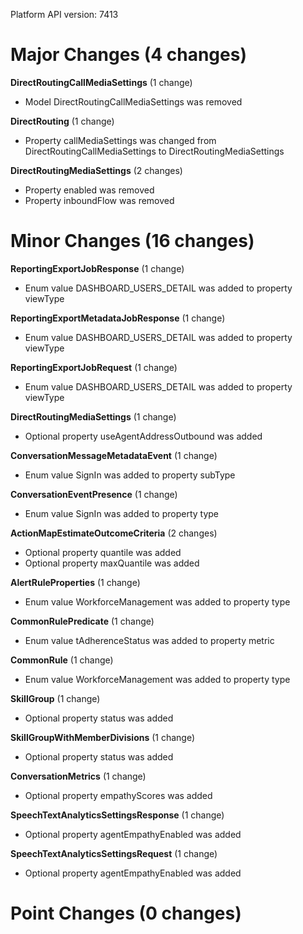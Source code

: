 Platform API version: 7413




# Major Changes (4 changes)

**DirectRoutingCallMediaSettings** (1 change)

* Model DirectRoutingCallMediaSettings was removed

**DirectRouting** (1 change)

* Property callMediaSettings was changed from DirectRoutingCallMediaSettings to DirectRoutingMediaSettings

**DirectRoutingMediaSettings** (2 changes)

* Property enabled was removed
* Property inboundFlow was removed


# Minor Changes (16 changes)

**ReportingExportJobResponse** (1 change)

* Enum value DASHBOARD_USERS_DETAIL was added to property viewType

**ReportingExportMetadataJobResponse** (1 change)

* Enum value DASHBOARD_USERS_DETAIL was added to property viewType

**ReportingExportJobRequest** (1 change)

* Enum value DASHBOARD_USERS_DETAIL was added to property viewType

**DirectRoutingMediaSettings** (1 change)

* Optional property useAgentAddressOutbound was added

**ConversationMessageMetadataEvent** (1 change)

* Enum value SignIn was added to property subType

**ConversationEventPresence** (1 change)

* Enum value SignIn was added to property type

**ActionMapEstimateOutcomeCriteria** (2 changes)

* Optional property quantile was added
* Optional property maxQuantile was added

**AlertRuleProperties** (1 change)

* Enum value WorkforceManagement was added to property type

**CommonRulePredicate** (1 change)

* Enum value tAdherenceStatus was added to property metric

**CommonRule** (1 change)

* Enum value WorkforceManagement was added to property type

**SkillGroup** (1 change)

* Optional property status was added

**SkillGroupWithMemberDivisions** (1 change)

* Optional property status was added

**ConversationMetrics** (1 change)

* Optional property empathyScores was added

**SpeechTextAnalyticsSettingsResponse** (1 change)

* Optional property agentEmpathyEnabled was added

**SpeechTextAnalyticsSettingsRequest** (1 change)

* Optional property agentEmpathyEnabled was added


# Point Changes (0 changes)
